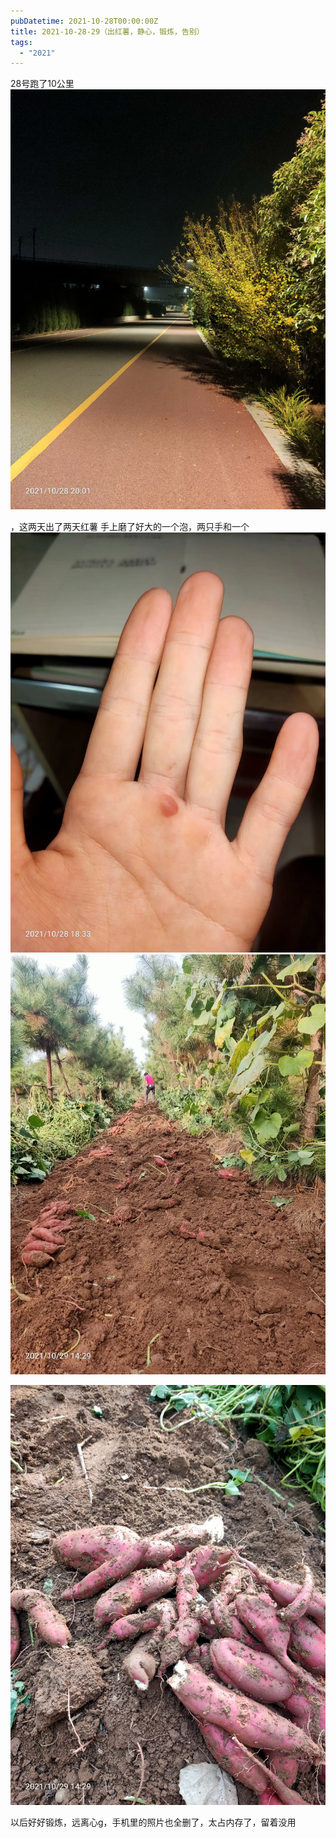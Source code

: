 ```yaml
---
pubDatetime: 2021-10-28T00:00:00Z
title: 2021-10-28-29（出红薯，静心，锻炼，告别）
tags:
  - "2021"
---
```


28号跑了10公里
![](../../img/6904315-19ae73ad50c99e2c.jpg)


，这两天出了两天红薯
手上磨了好大的一个泡，两只手和一个
![](../../img/6904315-81a732f7d1c2f90d.jpg)
![](../../img/6904315-6fed7062f93a8a3c.jpg)

![](../../img/6904315-eaa351c15c978d13.jpg)


以后好好锻炼，远离心g，手机里的照片也全删了，太占内存了，留着没用

